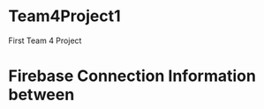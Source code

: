 # Team4Project1
First Team 4 Project

# Firebase Connection Information between <script> tags here
<script src="https://www.gstatic.com/firebasejs/4.1.3/firebase.js"></script>
<script>
  // Initialize Firebase
  var config = {
    apiKey: "AIzaSyDrLO-RSZ-B6BD4gxJXqCOnMLA19DFHcsI",
    authDomain: "momsconnection-63998.firebaseapp.com",
    databaseURL: "https://momsconnection-63998.firebaseio.com",
    projectId: "momsconnection-63998",
    storageBucket: "",
    messagingSenderId: "102438011730"
  };
  firebase.initializeApp(config);
</script>
